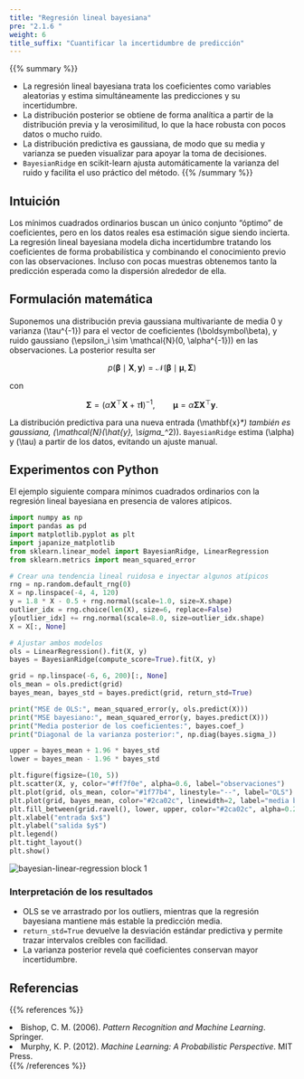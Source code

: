 ```yaml
---
title: "Regresión lineal bayesiana"
pre: "2.1.6 "
weight: 6
title_suffix: "Cuantificar la incertidumbre de predicción"
---
```


{{% summary %}}
- La regresión lineal bayesiana trata los coeficientes como variables aleatorias y estima simultáneamente las predicciones y su incertidumbre.
- La distribución posterior se obtiene de forma analítica a partir de la distribución previa y la verosimilitud, lo que la hace robusta con pocos datos o mucho ruido.
- La distribución predictiva es gaussiana, de modo que su media y varianza se pueden visualizar para apoyar la toma de decisiones.
- `BayesianRidge` en scikit-learn ajusta automáticamente la varianza del ruido y facilita el uso práctico del método.
{{% /summary %}}

## Intuición
Los mínimos cuadrados ordinarios buscan un único conjunto “óptimo” de coeficientes, pero en los datos reales esa estimación sigue siendo incierta. La regresión lineal bayesiana modela dicha incertidumbre tratando los coeficientes de forma probabilística y combinando el conocimiento previo con las observaciones. Incluso con pocas muestras obtenemos tanto la predicción esperada como la dispersión alrededor de ella.

## Formulación matemática
Suponemos una distribución previa gaussiana multivariante de media 0 y varianza \(\tau^{-1}\) para el vector de coeficientes \(\boldsymbol\beta\), y ruido gaussiano \(\epsilon_i \sim \mathcal{N}(0, \alpha^{-1})\) en las observaciones. La posterior resulta ser

$$
p(\boldsymbol\beta \mid \mathbf{X}, \mathbf{y}) = \mathcal{N}(\boldsymbol\beta \mid \boldsymbol\mu, \mathbf{\Sigma})
$$

con

$$
\mathbf{\Sigma} = (\alpha \mathbf{X}^\top \mathbf{X} + \tau \mathbf{I})^{-1}, \qquad
\boldsymbol\mu = \alpha \mathbf{\Sigma} \mathbf{X}^\top \mathbf{y}.
$$

La distribución predictiva para una nueva entrada \(\mathbf{x}_*\) también es gaussiana, \(\mathcal{N}(\hat{y}_*, \sigma_*^2)\). `BayesianRidge` estima \(\alpha\) y \(\tau\) a partir de los datos, evitando un ajuste manual.

## Experimentos con Python
El ejemplo siguiente compara mínimos cuadrados ordinarios con la regresión lineal bayesiana en presencia de valores atípicos.

```python
import numpy as np
import pandas as pd
import matplotlib.pyplot as plt
import japanize_matplotlib
from sklearn.linear_model import BayesianRidge, LinearRegression
from sklearn.metrics import mean_squared_error

# Crear una tendencia lineal ruidosa e inyectar algunos atípicos
rng = np.random.default_rng(0)
X = np.linspace(-4, 4, 120)
y = 1.8 * X - 0.5 + rng.normal(scale=1.0, size=X.shape)
outlier_idx = rng.choice(len(X), size=6, replace=False)
y[outlier_idx] += rng.normal(scale=8.0, size=outlier_idx.shape)
X = X[:, None]

# Ajustar ambos modelos
ols = LinearRegression().fit(X, y)
bayes = BayesianRidge(compute_score=True).fit(X, y)

grid = np.linspace(-6, 6, 200)[:, None]
ols_mean = ols.predict(grid)
bayes_mean, bayes_std = bayes.predict(grid, return_std=True)

print("MSE de OLS:", mean_squared_error(y, ols.predict(X)))
print("MSE bayesiano:", mean_squared_error(y, bayes.predict(X)))
print("Media posterior de los coeficientes:", bayes.coef_)
print("Diagonal de la varianza posterior:", np.diag(bayes.sigma_))

upper = bayes_mean + 1.96 * bayes_std
lower = bayes_mean - 1.96 * bayes_std

plt.figure(figsize=(10, 5))
plt.scatter(X, y, color="#ff7f0e", alpha=0.6, label="observaciones")
plt.plot(grid, ols_mean, color="#1f77b4", linestyle="--", label="OLS")
plt.plot(grid, bayes_mean, color="#2ca02c", linewidth=2, label="media bayesiana")
plt.fill_between(grid.ravel(), lower, upper, color="#2ca02c", alpha=0.2, label="IC 95%")
plt.xlabel("entrada $x$")
plt.ylabel("salida $y$")
plt.legend()
plt.tight_layout()
plt.show()
```

![bayesian-linear-regression block 1](/images/basic/regression/bayesian-linear-regression_block01.svg)

### Interpretación de los resultados
- OLS se ve arrastrado por los outliers, mientras que la regresión bayesiana mantiene más estable la predicción media.
- `return_std=True` devuelve la desviación estándar predictiva y permite trazar intervalos creíbles con facilidad.
- La varianza posterior revela qué coeficientes conservan mayor incertidumbre.

## Referencias
{{% references %}}
<li>Bishop, C. M. (2006). <i>Pattern Recognition and Machine Learning</i>. Springer.</li>
<li>Murphy, K. P. (2012). <i>Machine Learning: A Probabilistic Perspective</i>. MIT Press.</li>
{{% /references %}}
